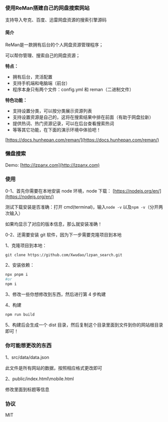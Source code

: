 ### 使用ReMan搭建自己的网盘搜索网站

支持导入夸克、百度、迅雷网盘资源的搜索引擎源码

#### 简介

ReMan是一款拥有后台的个人网盘资源管理程序；

可以帮你管理、搜索自己的网盘资源；

**特点：**

- 拥有后台，灵活配置
- 支持手机端和电脑端（前台）
- 程序本身只有两个文件：config.yml 和 reman（二进制文件）


**特色功能：**

- 支持设置分类，可以按分类展示资源列表
- 支持设置资源是自己的，这将在搜索结果中排在前面（有助于网盘拉新）
- 提供热词、热门资源记录，可以在后台查看搜索热词
- 等等其它功能，在下面的演示环境中体验吧！



[https://docs.hunhepan.com/reman/](https://docs.hunhepan.com/reman/)



### 懒盘搜索

Demo: [http://lzpanx.com](http://lzpanx.com)

### 使用

0-1、首先你需要在本地安装 node 环境，node 下载： [https://nodejs.org/en/](https://nodejs.org/en/)

测试下载安装是否准确：打开 cmd(terminal)，输入`node -v` 以及`npm -v`（分开两次输入）

如果均显示了对应的版本信息，那么就安装准确！

0-2、还需要安装 git 软件，因为下一步需要克隆项目到本地

1、克隆项目到本地：

`git clone https://github.com/Xwudao/lzpan_search.git`

2、安装依赖：

```bash
npx pnpm i 
#or 
npm i
```

3、修改一些你想修改到东西，然后进行第 4 步构建

4、构建

```bash
npm run build
```


5、构建后会生成一个 dist 目录，然后复制这个目录里面到文件到你的网站根目录即可！

### 你可能想更改的东西

1、src/data/data.json

此文件是所有网站的数据，按照相应格式更改即可

2、public/index.html\mobile.html

修改里面到标题等信息

### 协议

MIT
